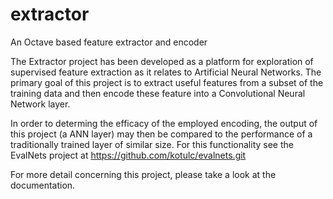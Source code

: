 # extractor
An Octave based feature extractor and encoder

The Extractor project has been developed as a platform for exploration of supervised feature extraction as it relates to Artificial Neural Networks. The primary goal of this project is to extract useful features from a subset of the training data and then encode these feature into a Convolutional Neural Network layer. 

In order to determing the efficacy of the employed encoding, the output of this project (a ANN layer) may then be compared to the performance of a traditionally trained layer of similar size. For this functionality see the EvalNets project at https://github.com/kotulc/evalnets.git

For more detail concerning this project, please take a look at the documentation.
